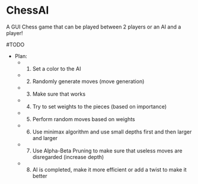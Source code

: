 # ChessAI
A GUI Chess game that can be played between 2 players or an AI and a player!


#TODO
- Plan:
  - 1. Set a color to the AI
  - 2. Randomly generate moves (move generation)
  - 3. Make sure that works
  - 4. Try to set weights to the pieces (based on importance)
  - 5. Perform random moves based on weights
  - 6. Use minimax algorithm and use small depths first and then larger and larger
  - 7. Use Alpha-Beta Pruning to make sure that useless moves are disregarded (increase depth)
  - 8. AI is completed, make it more efficient or add a twist to make it better
